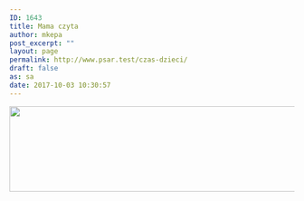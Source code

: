 ```yaml
---
ID: 1643
title: Mama czyta
author: mkepa
post_excerpt: ""
layout: page
permalink: http://www.psar.test/czas-dzieci/
draft: false
as: sa
date: 2017-10-03 10:30:57
---
```

<a href="http://www.psar.test/wp-content/uploads/2017/10/mamaczyta.jpg"><img class="alignnone size-full wp-image-1657" src="http://www.psar.test/wp-content/uploads/2017/10/mamaczyta.png" alt="" width="966" height="151" /></a>
